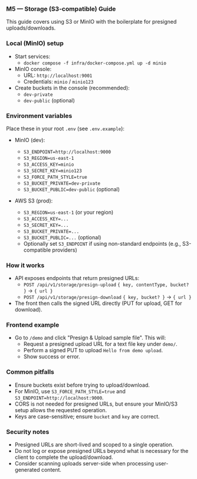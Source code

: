 ### M5 — Storage (S3-compatible) Guide

This guide covers using S3 or MinIO with the boilerplate for presigned uploads/downloads.

### Local (MinIO) setup

- Start services:
  - `docker compose -f infra/docker-compose.yml up -d minio`
- MinIO console:
  - URL: `http://localhost:9001`
  - Credentials: `minio` / `minio123`
- Create buckets in the console (recommended):
  - `dev-private`
  - `dev-public` (optional)

### Environment variables

Place these in your root `.env` (see `.env.example`):

- MinIO (dev):
  - `S3_ENDPOINT=http://localhost:9000`
  - `S3_REGION=us-east-1`
  - `S3_ACCESS_KEY=minio`
  - `S3_SECRET_KEY=minio123`
  - `S3_FORCE_PATH_STYLE=true`
  - `S3_BUCKET_PRIVATE=dev-private`
  - `S3_BUCKET_PUBLIC=dev-public` (optional)

- AWS S3 (prod):
  - `S3_REGION=us-east-1` (or your region)
  - `S3_ACCESS_KEY=...`
  - `S3_SECRET_KEY=...`
  - `S3_BUCKET_PRIVATE=...`
  - `S3_BUCKET_PUBLIC=...` (optional)
  - Optionally set `S3_ENDPOINT` if using non-standard endpoints (e.g., S3-compatible providers)

### How it works

- API exposes endpoints that return presigned URLs:
  - `POST /api/v1/storage/presign-upload` `{ key, contentType, bucket? }` → `{ url }`
  - `POST /api/v1/storage/presign-download` `{ key, bucket? }` → `{ url }`
- The front then calls the signed URL directly (PUT for upload, GET for download).

### Frontend example

- Go to `/demo` and click "Presign & Upload sample file". This will:
  - Request a presigned upload URL for a text file key under `demo/`.
  - Perform a signed PUT to upload `Hello from demo upload`.
  - Show success or error.

### Common pitfalls

- Ensure buckets exist before trying to upload/download.
- For MinIO, use `S3_FORCE_PATH_STYLE=true` and `S3_ENDPOINT=http://localhost:9000`.
- CORS is not needed for presigned URLs, but ensure your MinIO/S3 setup allows the requested operation.
- Keys are case-sensitive; ensure `bucket` and `key` are correct.

### Security notes

- Presigned URLs are short-lived and scoped to a single operation.
- Do not log or expose presigned URLs beyond what is necessary for the client to complete the upload/download.
- Consider scanning uploads server-side when processing user-generated content.
